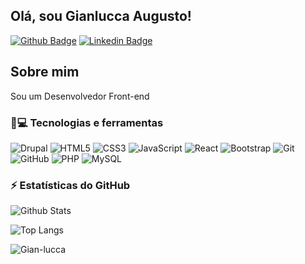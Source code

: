 ## Olá, sou Gianlucca Augusto!

[![Github Badge](https://img.shields.io/badge/-Github-000?style=flat-square&logo=Github&logoColor=white&link=https://github.com/Gian-lucca)](https://github.com/Gian-lucca)
[![Linkedin Badge](https://img.shields.io/badge/-LinkedIn-blue?style=flat-square&logo=Linkedin&logoColor=white&link=https://www.linkedin.com/in/gianlucca-augusto-745485237/)](https://www.linkedin.com/in/gianlucca-augusto-745485237/)

## Sobre mim
Sou um Desenvolvedor Front-end

### 🚀💻 Tecnologias e ferramentas

![Drupal](https://img.shields.io/badge/Drupal-20232A?style=for-the-badge&logo=drupal&logoColor=61DAFB)
![HTML5](https://img.shields.io/badge/HTML5-E34F26?style=for-the-badge&logo=html5&logoColor=white)
![CSS3](https://img.shields.io/badge/CSS3-1572B6?style=for-the-badge&logo=css3&logoColor=white)
![JavaScript](https://img.shields.io/badge/JavaScript-F7DF1E?style=for-the-badge&logo=javascript&logoColor=black)
![React](https://img.shields.io/badge/React-20232A?style=for-the-badge&logo=react&logoColor=61DAFB)
![Bootstrap](https://img.shields.io/badge/Bootstrap-563D7C?style=for-the-badge&logo=bootstrap&logoColor=white)
![Git](https://img.shields.io/badge/Git-white?style=for-the-badge&logo=git&logoColor=red)
![GitHub](https://img.shields.io/badge/GitHub-100000?style=for-the-badge&logo=github&logoColor=white)
![PHP](https://img.shields.io/badge/PHP-777BB4?style=for-the-badge&logo=php&logoColor=white)
![MySQL](https://img.shields.io/badge/MySQL-white?style=for-the-badge&logo=mysql&logoColor=black)


### ⚡ Estatísticas do GitHub

![Github Stats](https://github-readme-stats.vercel.app/api?username=Gian-lucca&show_icons=true&count_private=true&show_icons=true&include_all_commits=true&theme=dark)

![Top Langs](https://github-readme-stats.vercel.app/api/top-langs/?username=Gian-lucca&hide=TeX&layout=compact&theme=dark)

<p align="left"><img src="https://komarev.com/ghpvc/?username=Gian-lucca" alt="Gian-lucca" /></p>
<!--
**Gian-lucca/Gian-lucca** is a ✨ _special_ ✨ repository because its `README.md` (this file) appears on your GitHub profile.

Here are some ideas to get you started:

- 🔭 I’m currently working on ...
- 🌱 I’m currently learning ...
- 👯 I’m looking to collaborate on ...
- 🤔 I’m looking for help with ...
- 💬 Ask me about ...
- 📫 How to reach me: ...
- 😄 Pronouns: ...
- ⚡ Fun fact: ...
-->
